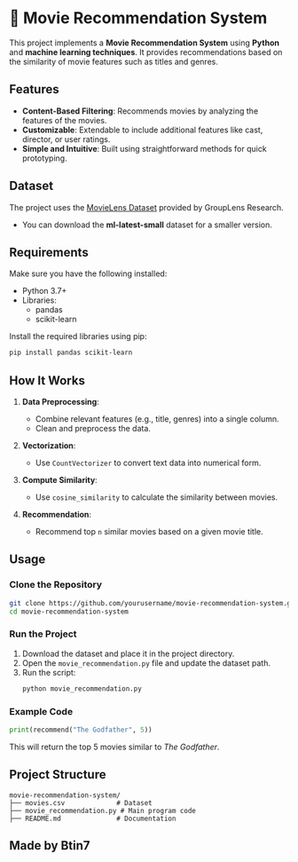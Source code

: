 # 🎥 Movie Recommendation System

This project implements a **Movie Recommendation System** using **Python** and **machine learning techniques**. It provides recommendations based on the similarity of movie features such as titles and genres.

## Features
- **Content-Based Filtering**: Recommends movies by analyzing the features of the movies.
- **Customizable**: Extendable to include additional features like cast, director, or user ratings.
- **Simple and Intuitive**: Built using straightforward methods for quick prototyping.

## Dataset
The project uses the [MovieLens Dataset](https://grouplens.org/datasets/movielens/) provided by GroupLens Research. 
- You can download the **ml-latest-small** dataset for a smaller version.

## Requirements
Make sure you have the following installed:
- Python 3.7+
- Libraries: 
  - pandas
  - scikit-learn

Install the required libraries using pip:
```bash
pip install pandas scikit-learn
```

## How It Works
1. **Data Preprocessing**: 
   - Combine relevant features (e.g., title, genres) into a single column.
   - Clean and preprocess the data.

2. **Vectorization**:
   - Use `CountVectorizer` to convert text data into numerical form.

3. **Compute Similarity**:
   - Use `cosine_similarity` to calculate the similarity between movies.

4. **Recommendation**:
   - Recommend top `n` similar movies based on a given movie title.

## Usage
### Clone the Repository
```bash
git clone https://github.com/yourusername/movie-recommendation-system.git
cd movie-recommendation-system
```

### Run the Project
1. Download the dataset and place it in the project directory.
2. Open the `movie_recommendation.py` file and update the dataset path.
3. Run the script:
   ```bash
   python movie_recommendation.py
   ```

### Example Code
```python
print(recommend("The Godfather", 5))
```
This will return the top 5 movies similar to *The Godfather*.

## Project Structure
```
movie-recommendation-system/
├── movies.csv             # Dataset
├── movie_recommendation.py # Main program code
├── README.md              # Documentation
```

## Made by Btin7
